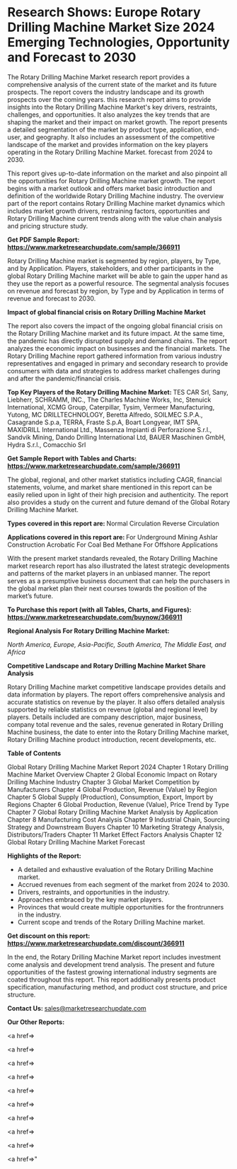 # Research Shows: Europe Rotary Drilling Machine Market Size 2024 Emerging Technologies, Opportunity and Forecast to 2030

The Rotary Drilling Machine Market research report provides a comprehensive analysis of the current state of the market and its future prospects. The report covers the industry landscape and its growth prospects over the coming years. this research report aims to provide insights into the Rotary Drilling Machine Market's key drivers, restraints, challenges, and opportunities. It also analyzes the key trends that are shaping the market and their impact on market growth. The report presents a detailed segmentation of the market by product type, application, end-user, and geography. It also includes an assessment of the competitive landscape of the market and provides information on the key players operating in the Rotary Drilling Machine Market. forecast from 2024 to 2030.

This report gives up-to-date information on the market and also pinpoint all the opportunities for Rotary Drilling Machine market growth. The report begins with a market outlook and offers market basic introduction and definition of the worldwide Rotary Drilling Machine industry. The overview part of the report contains Rotary Drilling Machine market dynamics which includes market growth drivers, restraining factors, opportunities and Rotary Drilling Machine current trends along with the value chain analysis and pricing structure study.

<strong><b>Get PDF Sample Report: <a href=https://www.marketresearchupdate.com/sample/366911>https://www.marketresearchupdate.com/sample/366911</a></b></strong>

Rotary Drilling Machine market is segmented by region, players, by Type, and by Application. Players, stakeholders, and other participants in the global Rotary Drilling Machine market will be able to gain the upper hand as they use the report as a powerful resource. The segmental analysis focuses on revenue and forecast by region, by Type and by Application in terms of revenue and forecast to 2030.

<strong><b>Impact of global financial crisis on Rotary Drilling Machine Market</b></strong>

The report also covers the impact of the ongoing global financial crisis on the Rotary Drilling Machine market and its future impact. At the same time, the pandemic has directly disrupted supply and demand chains. The report analyzes the economic impact on businesses and the financial markets. The Rotary Drilling Machine report gathered information from various industry representatives and engaged in primary and secondary research to provide consumers with data and strategies to address market challenges during and after the pandemic/financial crisis.

<strong><b>Top Key Players of the Rotary Drilling Machine Market:
</b></strong>TES CAR Srl, Sany, Liebherr, SCHRAMM, INC., The Charles Machine Works, Inc, Stenuick International, XCMG Group, Caterpillar, Tysim, Vermeer Manufacturing, Yutong, MC DRILLTECHNOLOGY, Beretta Alfredo, SOILMEC S.P.A., Casagrande S.p.a, TERRA, Fraste S.p.A, Boart Longyear, IMT SPA, MAXIDRILL International Ltd., Massenza Impianti di Perforazione S.r.l., Sandvik Mining, Dando Drilling International Ltd, BAUER Maschinen GmbH, Hydra S.r.l., Comacchio Srl<strong><b>
</b></strong>

<strong><b>Get Sample Report with Tables and Charts: <a href=https://www.marketresearchupdate.com/sample/366911>https://www.marketresearchupdate.com/sample/366911</a></b></strong>

The global, regional, and other market statistics including CAGR, financial statements, volume, and market share mentioned in this report can be easily relied upon in light of their high precision and authenticity. The report also provides a study on the current and future demand of the Global Rotary Drilling Machine Market.

<strong><b>Types covered in this report are:
</b></strong>Normal Circulation
Reverse Circulation<strong><b>
</b></strong>

<strong><b>Applications covered in this report are:
</b></strong>For Underground Mining
Ashlar
Construction
Acrobatic
For Coal Bed Methane
For Offshore Applications<strong><b>
</b></strong>

With the present market standards revealed, the Rotary Drilling Machine market research report has also illustrated the latest strategic developments and patterns of the market players in an unbiased manner. The report serves as a presumptive business document that can help the purchasers in the global market plan their next courses towards the position of the market’s future.

<strong><b>To Purchase this report (with all Tables, Charts, and Figures): <a href=https://www.marketresearchupdate.com/buynow/366911>https://www.marketresearchupdate.com/buynow/366911</a></b></strong>

<strong><b>Regional Analysis For Rotary Drilling Machine Market:</b></strong>

<em><i>North America, Europe, Asia-Pacific, South America, The Middle East, and Africa</i></em>

<strong><b>Competitive Landscape and Rotary Drilling Machine Market Share Analysis</b></strong>

Rotary Drilling Machine market competitive landscape provides details and data information by players. The report offers comprehensive analysis and accurate statistics on revenue by the player. It also offers detailed analysis supported by reliable statistics on revenue (global and regional level) by players. Details included are company description, major business, company total revenue and the sales, revenue generated in Rotary Drilling Machine business, the date to enter into the Rotary Drilling Machine market, Rotary Drilling Machine product introduction, recent developments, etc.

<strong><b>Table of Contents</b></strong>

Global Rotary Drilling Machine Market Report 2024
Chapter 1 Rotary Drilling Machine Market Overview
Chapter 2 Global Economic Impact on Rotary Drilling Machine Industry
Chapter 3 Global Market Competition by Manufacturers
Chapter 4 Global Production, Revenue (Value) by Region
Chapter 5 Global Supply (Production), Consumption, Export, Import by Regions
Chapter 6 Global Production, Revenue (Value), Price Trend by Type
Chapter 7 Global Rotary Drilling Machine Market Analysis by Application
Chapter 8 Manufacturing Cost Analysis
Chapter 9 Industrial Chain, Sourcing Strategy and Downstream Buyers
Chapter 10 Marketing Strategy Analysis, Distributors/Traders
Chapter 11 Market Effect Factors Analysis
Chapter 12 Global Rotary Drilling Machine Market Forecast

<strong><b>Highlights of the Report:</b></strong>

- A detailed and exhaustive evaluation of the Rotary Drilling Machine market.
- Accrued revenues from each segment of the market from 2024 to 2030.
- Drivers, restraints, and opportunities in the industry.
- Approaches embraced by the key market players.
- Provinces that would create multiple opportunities for the frontrunners in the industry.
- Current scope and trends of the Rotary Drilling Machine market.

<strong><b>Get discount on this report: <a href=https://www.marketresearchupdate.com/discount/366911>https://www.marketresearchupdate.com/discount/366911</a></b></strong>

In the end, the Rotary Drilling Machine Market report includes investment come analysis and development trend analysis. The present and future opportunities of the fastest growing international industry segments are coated throughout this report. This report additionally presents product specification, manufacturing method, and product cost structure, and price structure.

<strong><b>Contact Us:
</b></strong>sales@marketresearchupdate.com

<strong>Our Other Reports:</strong>

<a href=></a>

<a href=></a>

<a href=></a>

<a href=></a>

<a href=></a>

<a href=></a>

<a href=></a>

<a href=></a>

<a href=></a>

<a href=></a>"
